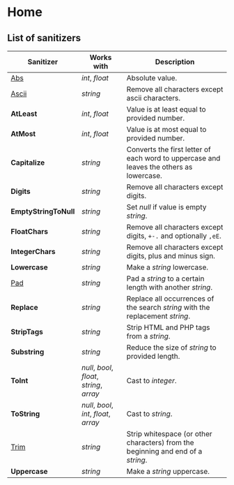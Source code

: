 # Home

## List of sanitizers

| Sanitizer                 | Works with                                 | Description                                                                             |
|---------------------------|--------------------------------------------|-----------------------------------------------------------------------------------------|
| [Abs](Numbers/Abs.md)     | _int_, _float_                             | Absolute value.                                                                         |
| [Ascii](Strings/Ascii.md) | _string_                                   | Remove all characters except ascii characters.                                          |
| **AtLeast**               | _int_, _float_                             | Value is at least equal to provided number.                                             |
| **AtMost**                | _int_, _float_                             | Value is at most equal to provided number.                                              |
| **Capitalize**            | _string_                                   | Converts the first letter of each word to uppercase and leaves the others as lowercase. |
| **Digits**                | _string_                                   | Remove all characters except digits.                                                    |
| **EmptyStringToNull**     | _string_                                   | Set _null_ if value is empty _string_.                                                  |
| **FloatChars**            | _string_                                   | Remove all characters except digits, `+-.` and optionally `,eE`.                        |
| **IntegerChars**          | _string_                                   | Remove all characters except digits, plus and minus sign.                               |
| **Lowercase**             | _string_                                   | Make a _string_ lowercase.                                                              |
| [Pad](Strings/Pad.md)     | _string_                                   | Pad a _string_ to a certain length with another _string_.                               |
| **Replace**               | _string_                                   | Replace all occurrences of the search _string_ with the replacement _string_.           |
| **StripTags**             | _string_                                   | Strip HTML and PHP tags from a _string_.                                                |
| **Substring**             | _string_                                   | Reduce the size of _string_ to provided length.                                         |
| **ToInt**                 | _null_, _bool_, _float_, _string_, _array_ | Cast to _integer_.                                                                      |
| **ToString**              | _null_, _bool_, _int_, _float_, _array_    | Cast to _string_.                                                                       |
| [Trim](Strings/Trim.md)   | _string_                                   | Strip whitespace (or other characters) from the beginning and end of a _string_.        |
| **Uppercase**             | _string_                                   | Make a _string_ uppercase.                                                              |
